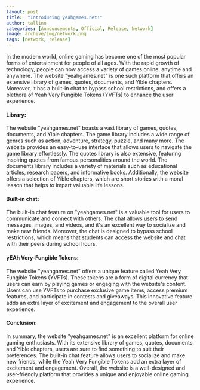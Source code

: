 ```yaml
---
layout: post
title:  "Introducing yeahgames.net!"
author: tallinn
categories: [Announcements, Official, Release, Network]
image: archive/img/network.png
tags: [network, release]
---
```


In the modern world, online gaming has become one of the most popular forms of entertainment for people of all ages. With the rapid growth of technology, people can now access a variety of games online, anytime and anywhere. The website "yeahgames.net" is one such platform that offers an extensive library of games, quotes, documents, and Yible chapters. Moreover, it has a built-in chat to bypass school restrictions, and offers a plethora of Yeah Very Fungible Tokens (YVFTs) to enhance the user experience.

#### Library:

The website "yeahgames.net" boasts a vast library of games, quotes, documents, and Yible chapters. The game library includes a wide range of genres such as action, adventure, strategy, puzzle, and many more. The website provides an easy-to-use interface that allows users to navigate the game library effortlessly. The quotes library is also extensive, featuring inspiring quotes from famous personalities around the world. The documents library includes a variety of materials such as educational articles, research papers, and informative books. Additionally, the website offers a selection of Yible chapters, which are short stories with a moral lesson that helps to impart valuable life lessons.

#### Built-in chat:

The built-in chat feature on "yeahgames.net" is a valuable tool for users to communicate and connect with others. The chat allows users to send messages, images, and videos, and it's an excellent way to socialize and make new friends. Moreover, the chat is designed to bypass school restrictions, which means that students can access the website and chat with their peers during school hours.

#### yEAh Very-Fungible Tokens:

The website "yeahgames.net" offers a unique feature called Yeah Very Fungible Tokens (YVFTs). These tokens are a form of digital currency that users can earn by playing games or engaging with the website's content. Users can use YVFTs to purchase exclusive game items, access premium features, and participate in contests and giveaways. This innovative feature adds an extra layer of excitement and engagement to the overall user experience.

#### Conclusion:

In summary, the website "yeahgames.net" is an excellent platform for online gaming enthusiasts. With its extensive library of games, quotes, documents, and Yible chapters, users are sure to find something to suit their preferences. The built-in chat feature allows users to socialize and make new friends, while the Yeah Very Fungible Tokens add an extra layer of excitement and engagement. Overall, the website is a well-designed and user-friendly platform that provides a unique and enjoyable online gaming experience.